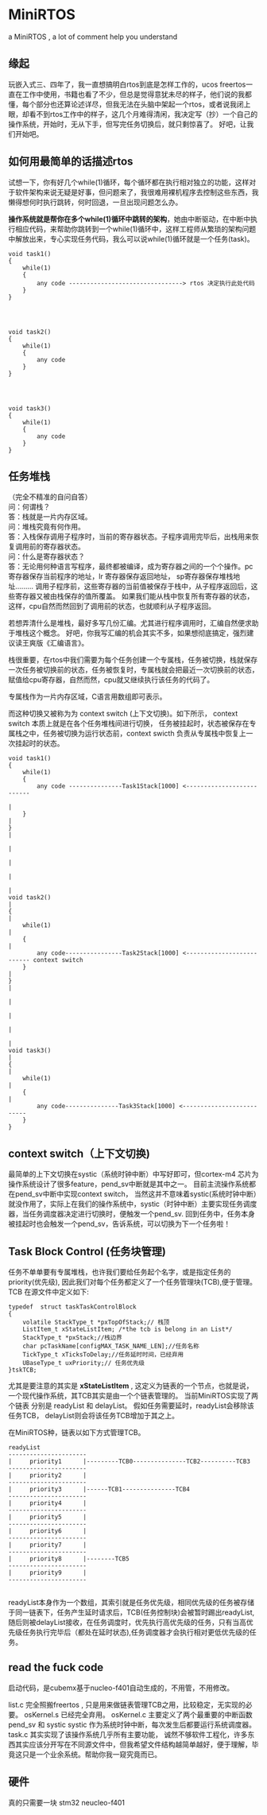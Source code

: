 # MiniRTOS
a MiniRTOS , a lot of comment help you understand
## 缘起
玩嵌入式三、四年了，我一直想搞明白rtos到底是怎样工作的，ucos freertos一直在工作中使用，书籍也看了不少，但总是觉得意犹未尽的样子，他们说的我都懂，每个部分也还算论述详尽，但我无法在头脑中架起一个rtos，或者说我闭上眼，却看不到rtos工作中的样子，这几个月难得清闲，我决定写（抄）一个自己的操作系统，开始时，无从下手，但写完任务切换后，就只剩惊喜了。
好吧，让我们开始吧。

## 如何用最简单的话描述rtos
试想一下，你有好几个while(1)循环，每个循环都在执行相对独立的功能，这样对于软件架构来说无疑是好事，但问题来了，我很难用裸机程序去控制这些东西，我懒得想何时执行跳转，何时回退，一旦出现问题怎么办。

**操作系统就是帮你在多个while(1)循环中跳转的架构**，她由中断驱动，在中断中执行相应代码，来帮助你跳转到一个while(1)循环中，这样工程师从繁琐的架构问题中解放出来，专心实现任务代码，我么可以说while(1)循环就是一个任务(task)。
```
void task1() 
{
    while(1)
    {
        any code --------------------------------> rtos 决定执行此处代码
    }
}




void task2()
{
    while(1)
    {
        any code
    }
}




void task3()
{
    while(1)
    {
        any code
    }
}

```

## 任务堆栈
（完全不精准的自问自答）   
问：何谓栈？  
答：栈就是一片内存区域。  
问：堆栈究竟有何作用。  
答：入栈保存调用子程序时，当前的寄存器状态。子程序调用完毕后，出栈用来恢复调用前的寄存器状态。   
问：什么是寄存器状态？  
答：无论用何种语言写程序，最终都被编译，成为寄存器之间的一个个操作。pc 寄存器保存当前程序的地址，lr 寄存器保存返回地址， sp寄存器保存堆栈地址......... 调用子程序前，这些寄存器的当前值被保存于栈中，从子程序返回后，这些寄存器又被由栈保存的值所覆盖。 如果我们能从栈中恢复所有寄存器的状态，这样，cpu自然而然回到了调用前的状态，也就顺利从子程序返回。

若想弄清什么是堆栈，最好多写几份汇编。尤其进行程序调用时，汇编自然便求助于堆栈这个概念。
好吧，你我写汇编的机会其实不多，如果想彻底搞定，强烈建议读王爽版《汇编语言》。   

栈很重要，在rtos中我们需要为每个任务创建一个专属栈，任务被切换，栈就保存一次任务被切换前的状态，任务被恢复时，专属栈就会把最近一次切换前的状态，赋值给cpu寄存器，自然而然，cpu就又继续执行该任务的代码了。  

专属栈作为一片内存区域，C语言用数组即可表示。

而这种切换又被称为为 context switch (上下文切换)。如下所示， context switch 本质上就是在各个任务堆栈间进行切换， 任务被挂起时，状态被保存在专属栈之中，任务被切换为运行状态前，context swicth 负责从专属栈中恢复上一次挂起时的状态。

```
void task1() 
{
    while(1)
    {
        any code ---------------Task1Stack[1000] <--------------------------
                                                                            |
    }                                                                       |
}                                                                           |
                                                                            |
                                                                            |
                                                                            |
                                                                            |
void task2()                                                                |
{                                                                           |
    while(1)                                                                |
    {                                                                       |
        any code----------------Task2Stack[1000] <-------------------------- context switch
    }                                                                       |
}                                                                           |
                                                                            |
                                                                            |
                                                                            |
                                                                            |
void task3()                                                                |
{                                                                           |
    while(1)                                                                |
    {                                                                       |
        any code---------------Task3Stack[1000] <--------------------------
    }
}

```

## context switch（上下文切换)
最简单的上下文切换在systic（系统时钟中断）中写好即可，但cortex-m4 芯片为操作系统设计了很多feature，pend_sv中断就是其中之一。
目前主流操作系统都在pend_sv中断中实现context switch， 当然这并不意味着systic(系统时钟中断）就没作用了，实际上在我们的操作系统中，systic（时钟中断）主要实现任务调度器，当任务调度器决定进行切换时，便触发一个pend_sv. 回到任务中，任务本身被挂起时也会触发一个pend_sv，告诉系统，可以切换为下一个任务啦！

## Task Block Control (任务块管理)
任务不单单要有专属堆栈，也许我们要给任务起个名字，或是指定任务的priority(优先级),  因此我们对每个任务都定义了一个任务管理块(TCB),便于管理。
TCB 在源文件中定义如下:
```
typedef  struct taskTaskControlBlock
{
    volatile StackType_t *pxTopOfStack;// 栈顶
    ListItem_t xStateListItem; /*the tcb is belong in an List*/
    StackType_t *pxStack;//栈边界
    char pcTaskName[configMAX_TASK_NAME_LEN];//任务名称
    TickType_t xTicksToDelay;//任务延时时间，已经弃用
    UBaseType_t uxPriority;// 任务优先级
}tskTCB;
```
尤其是要注意的其实是 **xStateListItem** , 这定义为链表的一个节点，也就是说，一个现代操作系统，其TCB其实是由一个个链表管理的。
当前MiniRTOS实现了两个链表 分别是 readyList 和 delayList。
假如任务需要延时，readyList会移除该任务TCB， delayList则会将该任务TCB增加于其之上。

在MiniRTOS种，链表以如下方式管理TCB。

```
readyList
----------------------
|     priority1      |---------TCB0---------------TCB2----------TCB3
----------------------
|     priority2      |
----------------------
|     priority3      |------TCB1---------------TCB4
----------------------
|     priority4      |
----------------------
|     priority5      |
----------------------
|     priority6      |
----------------------
|     priority7      |
----------------------
|     priority8      |--------TCB5
----------------------
|     priority9      |
----------------------


```
readyList本身作为一个数组，其索引就是任务优先级，相同优先级的任务被存储于同一链表下，任务产生延时请求后，TCB(任务控制块)会被暂时踢出readyList,随后则被delayList接收，在任务调度时，优先执行高优先级的任务，只有当高优先级任务执行完毕后（都处在延时状态),任务调度器才会执行相对更低优先级的任务。





## read the fuck code

启动代码，是cubemx基于nucleo-f401自动生成的，不用管，不用修改。   

list.c 完全照搬freertos , 只是用来做链表管理TCB之用，比较稳定，无实现的必要。
osKernel.s 已经完全弃用。
osKernel.c 主要定义了两个最重要的中断函数 pend_sv 和 systic  systic 作为系统时钟中断，每次发生后都要运行系统调度器。
task.c 其实实现了该操作系统几乎所有主要功能， 诚然不够软件工程化，许多东西其实应该分开写在不同源文件中，但我希望文件结构越简单越好，便于理解，毕竟这只是一个业余系统。帮助你我一窥究竟而已。



## 硬件
真的只需要一块 stm32 neucleo-f401